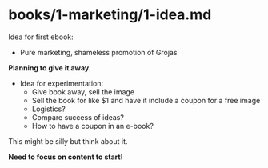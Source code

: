 
# books/1-marketing/1-idea.md

Idea for first ebook:

- Pure marketing, shameless promotion of Grojas

**Planning to give it away.**

- Idea for experimentation:
  - Give book away, sell the image
  - Sell the book for like $1 and have it include a coupon for a free image
  - Logistics?
  - Compare success of ideas?
  - How to have a coupon in an e-book?

This might be silly but think about it.

**Need to focus on content to start!**
